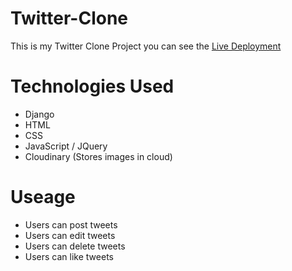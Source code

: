 # Twitter-Clone
This is my Twitter Clone Project you can see the [Live Deployment](https://twittercone.herokuapp.com/)
# Technologies Used
 - Django
 - HTML
 - CSS
 - JavaScript / JQuery
 - Cloudinary (Stores images in cloud)
# Useage
  - Users can post tweets
  - Users can edit tweets
  - Users can delete tweets
  - Users can like tweets
